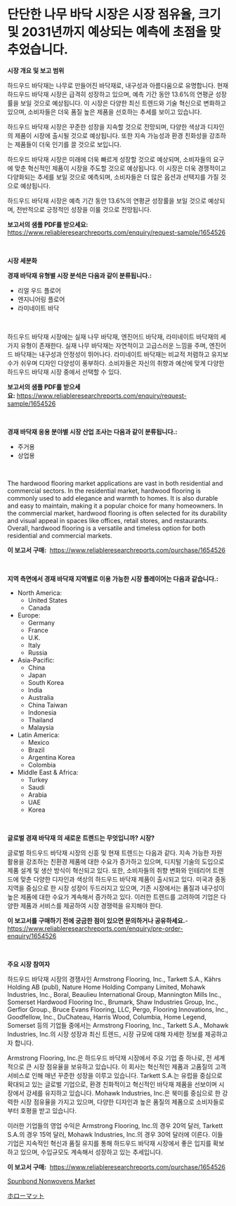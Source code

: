 <p><h1>단단한 나무 바닥 시장은 시장 점유율, 크기 및 2031년까지 예상되는 예측에 초점을 맞추었습니다.</h1></p><p><strong>시장 개요 및 보고 범위</strong></p>
<p><p>하드우드 바닥재는 나무로 만들어진 바닥재로, 내구성과 아름다움으로 유명합니다. 현재 하드우드 바닥재 시장은 급격히 성장하고 있으며, 예측 기간 동안 13.6%의 연평균 성장률을 보일 것으로 예상됩니다. 이 시장은 다양한 최신 트렌드와 기술 혁신으로 변화하고 있으며, 소비자들은 더욱 품질 높은 제품을 선호하는 추세를 보이고 있습니다.</p><p>하드우드 바닥재 시장은 꾸준한 성장을 지속할 것으로 전망되며, 다양한 색상과 디자인의 제품이 시장에 출시될 것으로 예상됩니다. 또한 지속 가능성과 환경 친화성을 강조하는 제품들이 더욱 인기를 끌 것으로 보입니다.</p><p>하드우드 바닥재 시장은 미래에 더욱 빠르게 성장할 것으로 예상되며, 소비자들의 요구에 맞춘 혁신적인 제품이 시장을 주도할 것으로 예상됩니다. 이 시장은 더욱 경쟁적이고 다양화되는 추세를 보일 것으로 예측되며, 소비자들은 더 많은 옵션과 선택지를 가질 것으로 예상됩니다.</p><p>하드우드 바닥재 시장은 예측 기간 동안 13.6%의 연평균 성장률을 보일 것으로 예상되며, 전반적으로 긍정적인 성장을 이룰 것으로 전망됩니다.</p></p>
<p><strong>보고서의 샘플 PDF를 받으세요:</strong> <a href="https://www.reliableresearchreports.com/enquiry/request-sample/1654526">https://www.reliableresearchreports.com/enquiry/request-sample/1654526</a></p>
<p>&nbsp;</p>
<p><strong>시장 세분화</strong></p>
<p><strong>경재 바닥재 유형별 시장 분석은 다음과 같이 분류됩니다.:</strong></p>
<p><ul><li>리얼 우드 플로어</li><li>엔지니어링 플로어</li><li>라미네이트 바닥</li></ul></p>
<p>&nbsp;</p>
<p><p>하드우드 바닥재 시장에는 실재 나무 바닥재, 엔진어드 바닥재, 라미네이트 바닥재의 세 가지 유형이 존재한다. 실재 나무 바닥재는 자연적이고 고급스러운 느낌을 주며, 엔진어드 바닥재는 내구성과 안정성이 뛰어나다. 라미네이트 바닥재는 비교적 저렴하고 유지보수가 쉬우며 디자인 다양성이 풍부하다. 소비자들은 자신의 취향과 예산에 맞게 다양한 하드우드 바닥재 시장 중에서 선택할 수 있다.</p></p>
<p><strong>보고서의 샘플 PDF를 받으세요:</strong>&nbsp;<a href="https://www.reliableresearchreports.com/enquiry/request-sample/1654526">https://www.reliableresearchreports.com/enquiry/request-sample/1654526</a></p>
<p>&nbsp;</p>
<p><strong> 경재 바닥재 응용 분야별 시장 산업 조사는 다음과 같이 분류됩니다.:</strong></p>
<p><ul><li>주거용</li><li>상업용</li></ul></p>
<p>&nbsp;</p>
<p><p>The hardwood flooring market applications are vast in both residential and commercial sectors. In the residential market, hardwood flooring is commonly used to add elegance and warmth to homes. It is also durable and easy to maintain, making it a popular choice for many homeowners. In the commercial market, hardwood flooring is often selected for its durability and visual appeal in spaces like offices, retail stores, and restaurants. Overall, hardwood flooring is a versatile and timeless option for both residential and commercial markets.</p></p>
<p><strong>이 보고서 구매:</strong>&nbsp; <a href="https://www.reliableresearchreports.com/purchase/1654526">https://www.reliableresearchreports.com/purchase/1654526</a></p>
<p>&nbsp;</p>
<p><strong>지역 측면에서 경재 바닥재 지역별로 이용 가능한 시장 플레이어는 다음과 같습니다.:</strong></p>
<p><ul>
    <li>
        North America:
        <ul>
            <li>United States</li>
            <li>Canada</li>
        </ul>
    </li>
    <li>
        Europe:
        <ul>
            <li>Germany</li>
            <li>France</li>
            <li>U.K.</li>
            <li>Italy</li>
            <li>Russia</li>
        </ul>
    </li>
    <li>
        Asia-Pacific:
        <ul>
            <li>China</li>
            <li>Japan</li>
            <li>South Korea</li>
            <li>India</li>
            <li>Australia</li>
            <li>China Taiwan</li>
            <li>Indonesia</li>
            <li>Thailand</li>
            <li>Malaysia</li>
        </ul>
    </li>
    <li>
        Latin America:
        <ul>
            <li>Mexico</li>
            <li>Brazil</li>
            <li>Argentina Korea</li>
            <li>Colombia</li>
        </ul>
    </li>
    <li>
        Middle East & Africa:
        <ul>
            <li>Turkey</li>
            <li>Saudi</li>
            <li>Arabia</li>
            <li>UAE</li>
            <li>Korea</li>
        </ul>
    </li>
    </ul></p>
<p>&nbsp;</p>
<p><strong>글로벌 경재 바닥재 의 새로운 트렌드는 무엇입니까? 시장?</strong></p>
<p><p>글로벌 하드우드 바닥재 시장의 신흥 및 현재 트렌드는 다음과 같다. 지속 가능한 자원 활용을 강조하는 친환경 제품에 대한 수요가 증가하고 있으며, 디지털 기술의 도입으로 제품 설계 및 생산 방식이 혁신되고 있다. 또한, 소비자들의 취향 변화와 인테리어 트렌드에 맞춘 다양한 디자인과 색상의 하드우드 바닥재 제품이 출시되고 있다. 미국과 중동 지역을 중심으로 한 시장 성장이 두드러지고 있으며, 기존 시장에서는 품질과 내구성이 높은 제품에 대한 수요가 계속해서 증가하고 있다. 이러한 트렌드를 고려하여 기업은 다양한 제품과 서비스를 제공하여 시장 경쟁력을 유지해야 한다.</p></p>
<p><strong>이 보고서를 구매하기 전에 궁금한 점이 있으면 문의하거나 공유하세요.</strong>- <a href="https://www.reliableresearchreports.com/enquiry/pre-order-enquiry/1654526">https://www.reliableresearchreports.com/enquiry/pre-order-enquiry/1654526</a></p>
<p>&nbsp;</p>
<p><strong>주요 시장 참여자</strong></p>
<p><p>하드우드 바닥재 시장의 경쟁사인 Armstrong Flooring, Inc., Tarkett S.A., Kährs Holding AB (publ), Nature Home Holding Company Limited, Mohawk Industries, Inc., Boral, Beaulieu International Group, Mannington Mills Inc., Somerset Hardwood Flooring Inc., Brumark, Shaw Industries Group, Inc., Gerflor Group., Bruce Evans Flooring, LLC, Pergo, Flooring Innovations, Inc., Goodfellow, Inc., DuChateau, Harris Wood, Columbia, Home Legend, Somerset 등의 기업들 중에서는 Armstrong Flooring, Inc., Tarkett S.A., Mohawk Industries, Inc.의 시장 성장과 최신 트렌드, 시장 규모에 대해 자세한 정보를 제공하고자 합니다.</p><p>Armstrong Flooring, Inc.은 하드우드 바닥재 시장에서 주요 기업 중 하나로, 전 세계적으로 큰 시장 점유율을 보유하고 있습니다. 이 회사는 혁신적인 제품과 고품질의 고객 서비스로 인해 매년 꾸준한 성장을 이루고 있습니다. Tarkett S.A.는 유럽을 중심으로 확대되고 있는 글로벌 기업으로, 환경 친화적이고 혁신적인 바닥재 제품을 선보이며 시장에서 강세를 유지하고 있습니다. Mohawk Industries, Inc.은 북미를 중심으로 한 강력한 시장 점유율을 가지고 있으며, 다양한 디자인과 높은 품질의 제품으로 소비자들로부터 호평을 받고 있습니다.</p><p>이러한 기업들의 영업 수익은 Armstrong Flooring, Inc.의 경우 20억 달러, Tarkett S.A.의 경우 15억 달러, Mohawk Industries, Inc.의 경우 30억 달러에 이른다. 이들 기업은 지속적인 혁신과 품질 유지를 통해 하드우드 바닥재 시장에서 좋은 입지를 확보하고 있으며, 수입규모도 계속해서 성장하고 있는 추세입니다.</p></p>
<p><strong>이 보고서 구매:</strong>&nbsp;&nbsp;<a href="https://www.reliableresearchreports.com/purchase/1654526">https://www.reliableresearchreports.com/purchase/1654526</a></p>
<p><p><a href="https://gamy-alyssum-396.notion.site/Spunbond-Nonwovens-Market-Furnish-Information-about-Market-Size-Market-Share-Market-Dynamics-and--cfc379da94e6406c9d36472358ac7f67">Spunbond Nonwovens Market</a></p><p><a href="https://github.com/zekaoe592392/Market-Research-Report-List-1/blob/main/926362713877.md">ホローマット</a></p></p>
